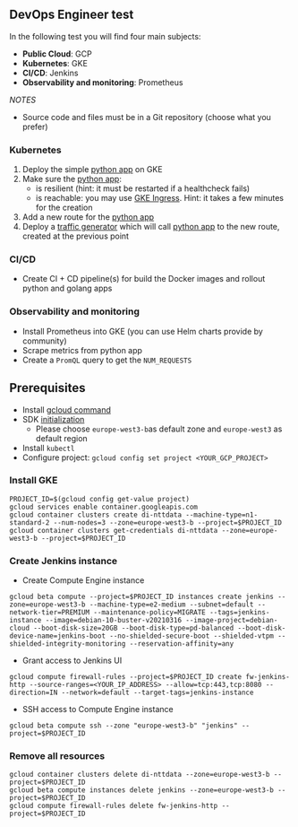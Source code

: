 ## DevOps Engineer test
In the following test you will find four main subjects:
- **Public Cloud**: GCP
- **Kubernetes**: GKE
- **CI/CD**: Jenkins
- **Observability and monitoring**: Prometheus

_NOTES_
- Source code and files must be in a Git repository (choose what you prefer)

### Kubernetes
1. Deploy the simple [python app](src/python/hello) on GKE
2. Make sure the [python app](src/python/hello):
    - is resilient (hint: it must be restarted if a healthcheck fails)
    - is reachable: you may use [GKE Ingress](https://cloud.google.com/kubernetes-engine/docs/tutorials/http-balancer). Hint: it takes a few minutes for the creation
3. Add a new route for the [python app](src/python/hello)
4. Deploy a [traffic generator](src/go/requests-generator) which will call [python app](src/python/hello) to the new route, created at the previous point

### CI/CD
- Create CI + CD pipeline(s) for build the Docker images and rollout python and golang apps

### Observability and monitoring
- Install Prometheus into GKE (you can use Helm charts provide by community)
- Scrape metrics from python app
- Create a `PromQL` query to get the `NUM_REQUESTS`

## Prerequisites
- Install [gcloud command](https://cloud.google.com/sdk/docs/install)
- SDK [initialization](https://cloud.google.com/sdk/docs/initializing)
  - Please choose `europe-west3-b`as default zone and `europe-west3` as default region
- Install `kubectl`
- Configure project: `gcloud config set project <YOUR_GCP_PROJECT>`

### Install GKE
```
PROJECT_ID=$(gcloud config get-value project)
gcloud services enable container.googleapis.com
gcloud container clusters create di-nttdata --machine-type=n1-standard-2 --num-nodes=3 --zone=europe-west3-b --project=$PROJECT_ID
gcloud container clusters get-credentials di-nttdata --zone=europe-west3-b --project=$PROJECT_ID
```

### Create Jenkins instance
- Create Compute Engine instance
```
gcloud beta compute --project=$PROJECT_ID instances create jenkins --zone=europe-west3-b --machine-type=e2-medium --subnet=default --network-tier=PREMIUM --maintenance-policy=MIGRATE --tags=jenkins-instance --image=debian-10-buster-v20210316 --image-project=debian-cloud --boot-disk-size=20GB --boot-disk-type=pd-balanced --boot-disk-device-name=jenkins-boot --no-shielded-secure-boot --shielded-vtpm --shielded-integrity-monitoring --reservation-affinity=any
```

- Grant access to Jenkins UI
```
gcloud compute firewall-rules --project=$PROJECT_ID create fw-jenkins-http --source-ranges=<YOUR_IP_ADDRESS> --allow=tcp:443,tcp:8080 --direction=IN --network=default --target-tags=jenkins-instance
```

- SSH access to Compute Engine instance
```
gcloud beta compute ssh --zone "europe-west3-b" "jenkins" --project=$PROJECT_ID
```

### Remove all resources
```
gcloud container clusters delete di-nttdata --zone=europe-west3-b --project=$PROJECT_ID
gcloud beta compute instances delete jenkins --zone=europe-west3-b --project=$PROJECT_ID
gcloud compute firewall-rules delete fw-jenkins-http --project=$PROJECT_ID
```
